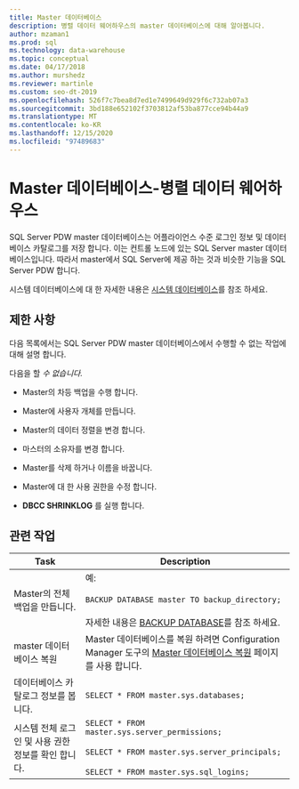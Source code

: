 ```yaml
---
title: Master 데이터베이스
description: 병렬 데이터 웨어하우스의 master 데이터베이스에 대해 알아봅니다.
author: mzaman1
ms.prod: sql
ms.technology: data-warehouse
ms.topic: conceptual
ms.date: 04/17/2018
ms.author: murshedz
ms.reviewer: martinle
ms.custom: seo-dt-2019
ms.openlocfilehash: 526f7c7bea8d7ed1e7499649d929f6c732ab07a3
ms.sourcegitcommit: 3bd188e652102f3703812af53ba877cce94b44a9
ms.translationtype: MT
ms.contentlocale: ko-KR
ms.lasthandoff: 12/15/2020
ms.locfileid: "97489683"
---
```

# <a name="master-database---parallel-data-warehouse"></a>Master 데이터베이스-병렬 데이터 웨어하우스
SQL Server PDW master 데이터베이스는 어플라이언스 수준 로그인 정보 및 데이터베이스 카탈로그를 저장 합니다. 이는 컨트롤 노드에 있는 SQL Server master 데이터베이스입니다. 따라서 master에서 SQL Server에 제공 하는 것과 비슷한 기능을 SQL Server PDW 합니다.  
  
시스템 데이터베이스에 대 한 자세한 내용은 [시스템 데이터베이스](system-databases.md)를 참조 하세요.  
  
## <a name="limitations-and-restrictions"></a>제한 사항  
다음 목록에서는 SQL Server PDW master 데이터베이스에서 수행할 수 없는 작업에 대해 설명 합니다.  
  
다음을 할 *수 없습니다.*  
  
-   Master의 차등 백업을 수행 합니다.  
  
-   Master에 사용자 개체를 만듭니다.  
  
-   Master의 데이터 정렬을 변경 합니다.  
  
-   마스터의 소유자를 변경 합니다.  
  
-   Master를 삭제 하거나 이름을 바꿉니다.  
  
-   Master에 대 한 사용 권한을 수정 합니다.  
  
-   **DBCC SHRINKLOG** 를 실행 합니다.  
  
## <a name="related-tasks"></a>관련 작업  
  
|Task|Description|  
|--------|---------------|  
|Master의 전체 백업을 만듭니다.|예:<br /><br />`BACKUP DATABASE master TO backup_directory;`<br /><br />자세한 내용은 [BACKUP DATABASE](../t-sql/statements/backup-transact-sql.md?view=aps-pdw-2016&preserve-view=true)를 참조 하세요.|  
|master 데이터베이스 복원|Master 데이터베이스를 복원 하려면 Configuration Manager 도구의 [Master 데이터베이스 복원](restore-the-master-database.md) 페이지를 사용 합니다.|  
|데이터베이스 카탈로그 정보를 봅니다.|`SELECT * FROM master.sys.databases;`|  
|시스템 전체 로그인 및 사용 권한 정보를 확인 합니다.|`SELECT * FROM master.sys.server_permissions;`<br /><br />`SELECT * FROM master.sys.server_principals;`<br /><br />`SELECT * FROM master.sys.sql_logins;`|  
  
<!-- MISSING LINKS 
## See Also  
[Common Metadata Query Examples &#40;SQL Server PDW&#41;](../sqlpdw/common-metadata-query-examples-sql-server-pdw.md)  
-->

